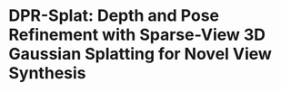 # DPR-Splat: Depth and Pose Refinement with Sparse-View 3D Gaussian Splatting for Novel View Synthesis
